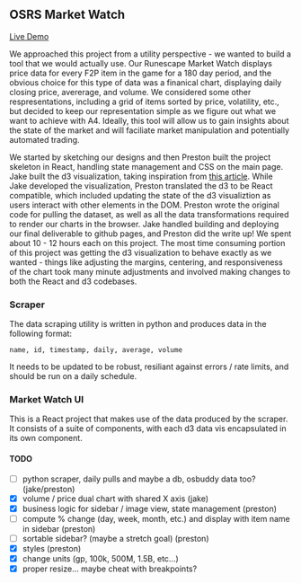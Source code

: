 ## OSRS Market Watch
[Live Demo](https://uw-cse442-wi20.github.io/A3-runescape-market-watch/)

We approached this project from a utility perspective - we wanted to build a tool that we would actually use. Our Runescape Market Watch displays price data for every F2P item in the game for a 180 day period, and the obvious choice for this type of data was a finanical chart, displaying daily closing price, avererage, and volume. We considered some other respresentations, including a grid of items sorted by price, volatility, etc., but decided to keep our representation simple as we figure out what we want to achieve with A4. Ideally, this tool will allow us to gain insights about the state of the market and will faciliate market manipulation and potentially automated trading.

We started by sketching our designs and then Preston built the project skeleton in React, handling state management and CSS on the main page. Jake built the d3 visualization, taking inspiration from [this article](https://www.freecodecamp.org/news/how-to-build-historical-price-charts-with-d3-js-72214aaf6ba3/). While Jake developed the visualization, Preston translated the d3 to be React compatible, which included updating the state of the d3 visualiztion as users interact with other elements in the DOM. Preston wrote the original code for pulling the dataset, as well as all the data transformations required to render our charts in the browser. Jake handled building and deploying our final deliverable to github pages, and Preston did the write up! We spent about 10 - 12 hours each on this project. The most time consuming portion of this project was getting the d3 visualization to behave exactly as we wanted - things like adjusting the margins, centering, and responsiveness of the chart took many minute adjustments and involved making changes to both the React and d3 codebases.

### Scraper
The data scraping utility is written in python and produces data in the following format:

`name, id, timestamp, daily, average, volume`

It needs to be updated to be robust, resiliant against errors / rate limits, and should be run on a daily schedule.

### Market Watch UI
This is a React project that makes use of the data produced by the scraper. It consists of a suite of components, with each d3 data vis encapsulated in its own component.

#### TODO
- [ ] python scraper, daily pulls and maybe a db, osbuddy data too? (jake/preston)
- [x] volume / price dual chart with shared X axis (jake)
- [x] business logic for sidebar / image view, state management (preston)
- [ ] compute % change (day, week, month, etc.) and display with item name in sidebar (preston)
- [ ] sortable sidebar? (maybe a stretch goal) (preston)
- [x] styles (preston)
- [x] change units (gp, 100k, 500M, 1.5B, etc...)
- [x] proper resize... maybe cheat with breakpoints?
